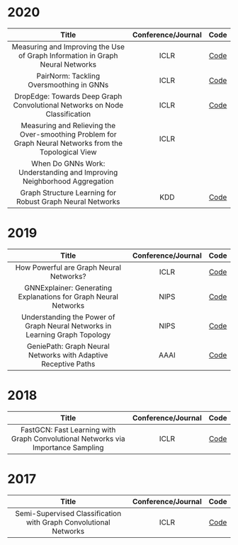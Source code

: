 # 2020
| Title  |  Conference/Journal          | Code      | 
|:-----------------------------------------------------------------------------------:|:-----------:|:-------:|
| Measuring and Improving the Use of Graph Information in Graph Neural Networks | ICLR | [Code](https://github.com/yifan-h/CS-GNN)   | 
| PairNorm: Tackling Oversmoothing in GNNs | ICLR | [Code](https://github.com/LingxiaoShawn/PairNorm)   | 
| DropEdge: Towards Deep Graph Convolutional Networks on Node Classification | ICLR | [Code](https://github.com/DropEdge/DropEdge)   | 
| Measuring and Relieving the Over-smoothing Problem for Graph Neural Networks from the Topological View | ICLR |   | 
| When Do GNNs Work: Understanding and Improving Neighborhood Aggregation |  |    | 
| Graph Structure Learning for Robust Graph Neural Networks | KDD |[Code](https://github.com/DSE-MSU/DeepRobust)|


# 2019
| Title  |  Conference/Journal          | Code      | 
|:-----------------------------------------------------------------------------------:|:-----------:|:-------:|
| How Powerful are Graph Neural Networks?  | ICLR | [Code](https://github.com/weihua916/powerful-gnns)   | 
| GNNExplainer: Generating Explanations for Graph Neural Networks | NIPS | [Code](https://github.com/RexYing/gnn-model-explainer)   | 
| Understanding the Power of Graph Neural Networks in Learning Graph Topology | NIPS | [Code](https://github.com/nimadehmamy/Understanding-GCN)   | 
| GeniePath: Graph Neural Networks with Adaptive Receptive Paths | AAAI | [Code](https://github.com/shawnwang-tech/GeniePath-pytorch)   | 


# 2018
| Title  |  Conference/Journal          | Code      | 
|:-----------------------------------------------------------------------------------:|:-----------:|:-------:|
| FastGCN: Fast Learning with Graph Convolutional Networks via Importance Sampling | ICLR | [Code](https://github.com/matenure/FastGCN)   | 


# 2017
| Title  |  Conference/Journal          | Code      | 
|:-----------------------------------------------------------------------------------:|:-----------:|:-------:|
| Semi-Supervised Classification with Graph Convolutional Networks | ICLR | [Code](https://github.com/tkipf/gcn)   | 
